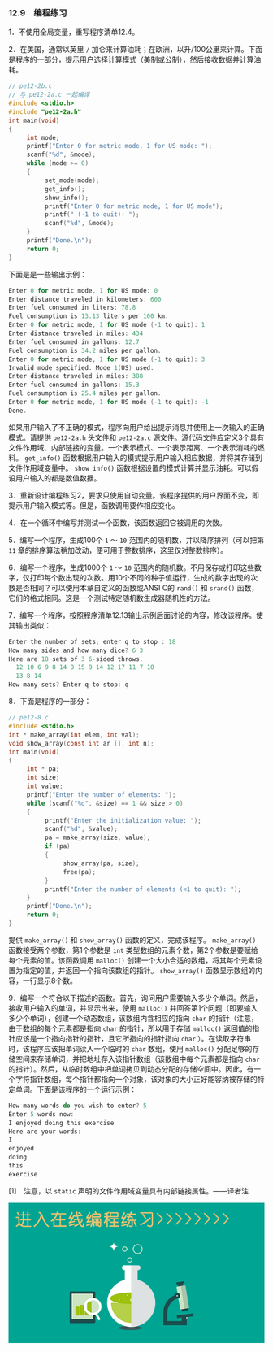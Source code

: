### 12.9　编程练习

1．不使用全局变量，重写程序清单12.4。

2．在美国，通常以英里 `/` 加仑来计算油耗；在欧洲，以升/100公里来计算。下面是程序的一部分，提示用户选择计算模式（美制或公制），然后接收数据并计算油耗。

```c
// pe12-2b.c
// 与 pe12-2a.c 一起编译
#include <stdio.h>
#include "pe12-2a.h"
int main(void)
{
     int mode;
     printf("Enter 0 for metric mode, 1 for US mode: ");
     scanf("%d", &mode);
     while (mode >= 0)
     {
          set_mode(mode);
          get_info();
          show_info();
          printf("Enter 0 for metric mode, 1 for US mode");
          printf(" (-1 to quit): ");
          scanf("%d", &mode);
     }
     printf("Done.\n");
     return 0;
}
```

下面是是一些输出示例：

```c
Enter 0 for metric mode, 1 for US mode: 0
Enter distance traveled in kilometers: 600
Enter fuel consumed in liters: 78.8
Fuel consumption is 13.13 liters per 100 km.
Enter 0 for metric mode, 1 for US mode (-1 to quit): 1
Enter distance traveled in miles: 434
Enter fuel consumed in gallons: 12.7
Fuel consumption is 34.2 miles per gallon.
Enter 0 for metric mode, 1 for US mode (-1 to quit): 3
Invalid mode specified. Mode 1(US) used.
Enter distance traveled in miles: 388
Enter fuel consumed in gallons: 15.3
Fuel consumption is 25.4 miles per gallon.
Enter 0 for metric mode, 1 for US mode (-1 to quit): -1
Done.

```

如果用户输入了不正确的模式，程序向用户给出提示消息并使用上一次输入的正确模式。请提供 `pe12-2a.h` 头文件和 `pe12-2a.c` 源文件。源代码文件应定义3个具有文件作用域、内部链接的变量。一个表示模式、一个表示距离、一个表示消耗的燃料。 `get_info()` 函数根据用户输入的模式提示用户输入相应数据，并将其存储到文件作用域变量中。 `show_info()` 函数根据设置的模式计算并显示油耗。可以假设用户输入的都是数值数据。

3．重新设计编程练习2，要求只使用自动变量。该程序提供的用户界面不变，即提示用户输入模式等。但是，函数调用要作相应变化。

4．在一个循环中编写并测试一个函数，该函数返回它被调用的次数。

5．编写一个程序，生成100个 `1` ～ `10` 范围内的随机数，并以降序排列（可以把第 `11` 章的排序算法稍加改动，便可用于整数排序，这里仅对整数排序）。

6．编写一个程序，生成1000个 `1` ～ `10` 范围内的随机数。不用保存或打印这些数字，仅打印每个数出现的次数。用10个不同的种子值运行，生成的数字出现的次数是否相同？可以使用本章自定义的函数或ANSI C的 `rand()` 和 `srand()` 函数，它们的格式相同。这是一个测试特定随机数生成器随机性的方法。

7．编写一个程序，按照程序清单12.13输出示例后面讨论的内容，修改该程序。使其输出类似：

```c
Enter the number of sets; enter q to stop : 18
How many sides and how many dice? 6 3
Here are 18 sets of 3 6-sided throws.
  12 10 6 9 8 14 8 15 9 14 12 17 11 7 10
  13 8 14
How many sets? Enter q to stop: q

```

8．下面是程序的一部分：

```c
// pe12-8.c
#include <stdio.h>
int * make_array(int elem, int val);
void show_array(const int ar [], int n);
int main(void)
{
     int * pa;
     int size;
     int value;
     printf("Enter the number of elements: ");
     while (scanf("%d", &size) == 1 && size > 0)
     {
          printf("Enter the initialization value: ");
          scanf("%d", &value);
          pa = make_array(size, value);
          if (pa)
          {
               show_array(pa, size);
               free(pa);
          }
          printf("Enter the number of elements (<1 to quit): ");
     }
     printf("Done.\n");
     return 0;
}
```

提供 `make_array()` 和 `show_array()` 函数的定义，完成该程序。 `make_array()` 函数接受两个参数，第1个参数是 `int` 类型数组的元素个数，第2个参数是要赋给每个元素的值。该函数调用 `malloc()` 创建一个大小合适的数组，将其每个元素设置为指定的值，并返回一个指向该数组的指针。 `show_array()` 函数显示数组的内容，一行显示8个数。

9．编写一个符合以下描述的函数。首先，询问用户需要输入多少个单词。然后，接收用户输入的单词，并显示出来，使用 `malloc()` 并回答第1个问题（即要输入多少个单词），创建一个动态数组，该数组内含相应的指向 `char` 的指针（注意，由于数组的每个元素都是指向 `char` 的指针，所以用于存储 `malloc()` 返回值的指针应该是一个指向指针的指针，且它所指向的指针指向 `char` ）。在读取字符串时，该程序应该把单词读入一个临时的 `char` 数组，使用 `malloc()` 分配足够的存储空间来存储单词，并把地址存入该指针数组（该数组中每个元素都是指向 `char` 的指针）。然后，从临时数组中把单词拷贝到动态分配的存储空间中。因此，有一个字符指针数组，每个指针都指向一个对象，该对象的大小正好能容纳被存储的特定单词。下面是该程序的一个运行示例：

```c
How many words do you wish to enter? 5
Enter 5 words now:
I enjoyed doing this exercise
Here are your words:
I
enjoyed
doing
this
exercise
```

[1]　注意，以 `static` 声明的文件作用域变量具有内部链接属性。——译者注



![2020031209B1B495.jpg](../images/2020031209B1B495.jpg)
